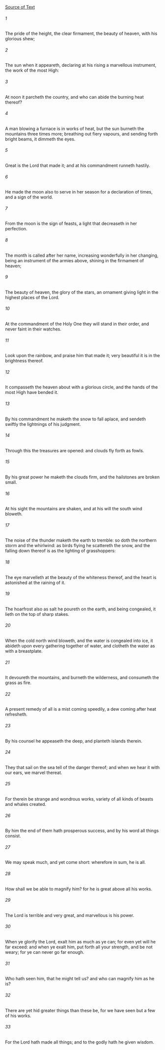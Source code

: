 [Source of Text](https://github.com/scrollmapper/bible_databases_deuterocanonical)

###### 1
The pride of the height, the clear firmament, the beauty of heaven, with his glorious shew;

###### 2
The sun when it appeareth, declaring at his rising a marvellous instrument, the work of the most High:

###### 3
At noon it parcheth the country, and who can abide the burning heat thereof?

###### 4
A man blowing a furnace is in works of heat, but the sun burneth the mountains three times more; breathing out fiery vapours, and sending forth bright beams, it dimmeth the eyes.

###### 5
Great is the Lord that made it; and at his commandment runneth hastily.

###### 6
He made the moon also to serve in her season for a declaration of times, and a sign of the world.

###### 7
From the moon is the sign of feasts, a light that decreaseth in her perfection.

###### 8
The month is called after her name, increasing wonderfully in her changing, being an instrument of the armies above, shining in the firmament of heaven;

###### 9
The beauty of heaven, the glory of the stars, an ornament giving light in the highest places of the Lord.

###### 10
At the commandment of the Holy One they will stand in their order, and never faint in their watches.

###### 11
Look upon the rainbow, and praise him that made it; very beautiful it is in the brightness thereof.

###### 12
It compasseth the heaven about with a glorious circle, and the hands of the most High have bended it.

###### 13
By his commandment he maketh the snow to fall aplace, and sendeth swiftly the lightnings of his judgment.

###### 14
Through this the treasures are opened: and clouds fly forth as fowls.

###### 15
By his great power he maketh the clouds firm, and the hailstones are broken small.

###### 16
At his sight the mountains are shaken, and at his will the south wind bloweth.

###### 17
The noise of the thunder maketh the earth to tremble: so doth the northern storm and the whirlwind: as birds flying he scattereth the snow, and the falling down thereof is as the lighting of grasshoppers:

###### 18
The eye marvelleth at the beauty of the whiteness thereof, and the heart is astonished at the raining of it.

###### 19
The hoarfrost also as salt he poureth on the earth, and being congealed, it lieth on the top of sharp stakes.

###### 20
When the cold north wind bloweth, and the water is congealed into ice, it abideth upon every gathering together of water, and clotheth the water as with a breastplate.

###### 21
It devoureth the mountains, and burneth the wilderness, and consumeth the grass as fire.

###### 22
A present remedy of all is a mist coming speedily, a dew coming after heat refresheth.

###### 23
By his counsel he appeaseth the deep, and planteth islands therein.

###### 24
They that sail on the sea tell of the danger thereof; and when we hear it with our ears, we marvel thereat.

###### 25
For therein be strange and wondrous works, variety of all kinds of beasts and whales created.

###### 26
By him the end of them hath prosperous success, and by his word all things consist.

###### 27
We may speak much, and yet come short: wherefore in sum, he is all.

###### 28
How shall we be able to magnify him? for he is great above all his works.

###### 29
The Lord is terrible and very great, and marvellous is his power.

###### 30
When ye glorify the Lord, exalt him as much as ye can; for even yet will he far exceed: and when ye exalt him, put forth all your strength, and be not weary; for ye can never go far enough.

###### 31
Who hath seen him, that he might tell us? and who can magnify him as he is?

###### 32
There are yet hid greater things than these be, for we have seen but a few of his works.

###### 33
For the Lord hath made all things; and to the godly hath he given wisdom.